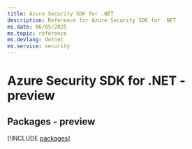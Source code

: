 ```yaml
---
title: Azure Security SDK for .NET
description: Reference for Azure Security SDK for .NET
ms.date: 06/05/2025
ms.topic: reference
ms.devlang: dotnet
ms.service: security
---
```

# Azure Security SDK for .NET - preview
## Packages - preview
[!INCLUDE [packages](security-index.md)]